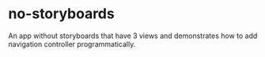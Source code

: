 # no-storyboards
An app without storyboards that have 3 views and demonstrates how to add navigation controller programmatically.
